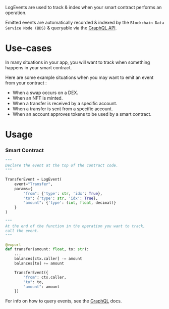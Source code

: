 LogEvents are used to track & index when your smart contract performs an operation.

Emitted events are automatically recorded & indexed by the `Blockchain Data Service Node (BDS)` & queryable via the [GraphQL API](../node/interfaces/graphql).

# Use-cases

In many situations in your app, you will want to track when something happens in your smart contract.

Here are some example situations when you may want to emit an event from your contract :

- When a swap occurs on a DEX.
- When an NFT is minted.
- When a transfer is received by a specific account.
- When a transfer is sent from a specific account.
- When an account approves tokens to be used by a smart contract.

# Usage

### Smart Contract

```python
"""
Declare the event at the top of the contract code.
"""

TransferEvent = LogEvent(
    event="Transfer",
    params={
        "from": {'type': str, 'idx': True},
        "to": {'type': str, 'idx': True},
        "amount": {'type': (int, float, decimal)}
    }
)

"""
At the end of the function in the operation you want to track,
call the event.
"""

@export
def transfer(amount: float, to: str):
    ...
    balances[ctx.caller] -= amount
    balances[to] += amount

    TransferEvent({
        "from": ctx.caller,
        "to": to,
        "amount": amount
    })
```

For info on how to query events, see the [GraphQL](../node/interfaces/graphql) docs.